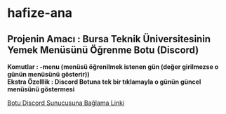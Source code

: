 # hafize-ana
## Projenin Amacı : Bursa Teknik Üniversitesinin Yemek Menüsünü Öğrenme Botu (Discord)
**Komutlar : -menu (menüsü öğrenilmek istenen gün (değer girilmezse o günün menüsünü gösterir))** </br>
**Ekstra Özelllik : Discord Botuna tek bir tıklamayla o günün güncel menüsünü göstermesi**







[Botu Discord Sunucusuna Bağlama Linki](https://discord.com/api/oauth2/authorize?client_id=1026865227377147985&permissions=8&scope=bot)
